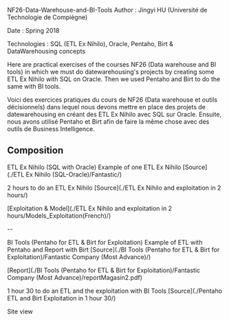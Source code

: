 NF26-Data-Warehouse-and-BI-Tools
Author : Jingyi HU (Université de Technologie de Compiègne)

Date : Spring 2018

Technologies : SQL (ETL Ex Nihilo), Oracle, Pentaho, Birt & DataWarehousing concepts

Here are practical exercises of the courses NF26 (Data warehouse and BI tools) in which we must do datewarehousing's projects by creating some ETL Ex Nihilo with SQL on Oracle. Then we used Pentaho and Birt to do the same with BI tools.

Voici des exercices pratiques du cours de NF26 (Data warehouse et outils décisionnels) dans lequel nous devons mettre en place des projets de datewarehousing en créant des ETL Ex Nihilo avec SQL sur Oracle. Ensuite, nous avons utilisé Pentaho et Birt afin de faire la même chose avec des outils de Business Intelligence.

Composition
--

ETL Ex Nihilo (SQL with Oracle)
Example of one ETL Ex Nihilo
[Source](./ETL Ex Nihilo (SQL-Oracle)/Fantastic/)

2 hours to do an ETL Ex Nihilo
[Source](./ETL Ex Nihilo and exploitation in 2 hours/)

[Exploitation & Model](./ETL Ex Nihilo and exploitation in 2 hours/Models_Exploitation(French)/)

--

BI Tools (Pentaho for ETL & Birt for Exploitation)
Example of ETL with Pentaho and Report with Birt
[Source](./BI Tools (Pentaho for ETL & Birt for Exploitation)/Fantastic Company (Most Advance)/)

[Report](./BI Tools (Pentaho for ETL & Birt for Exploitation)/Fantastic Company (Most Advance)/reportMagasin2.pdf)

1 hour 30 to do an ETL and the exploitation with BI Tools
[Source](./Pentaho ETL and Birt Exploitation in 1 hour 30/)

Site view
